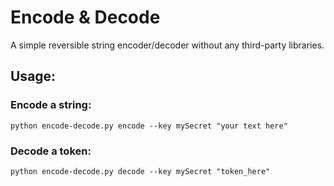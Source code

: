 # Encode & Decode

A simple reversible string encoder/decoder without any third-party libraries.

## Usage:
### Encode a string:
    python encode-decode.py encode --key mySecret "your text here"

### Decode a token:
    python encode-decode.py decode --key mySecret "token_here"

    
